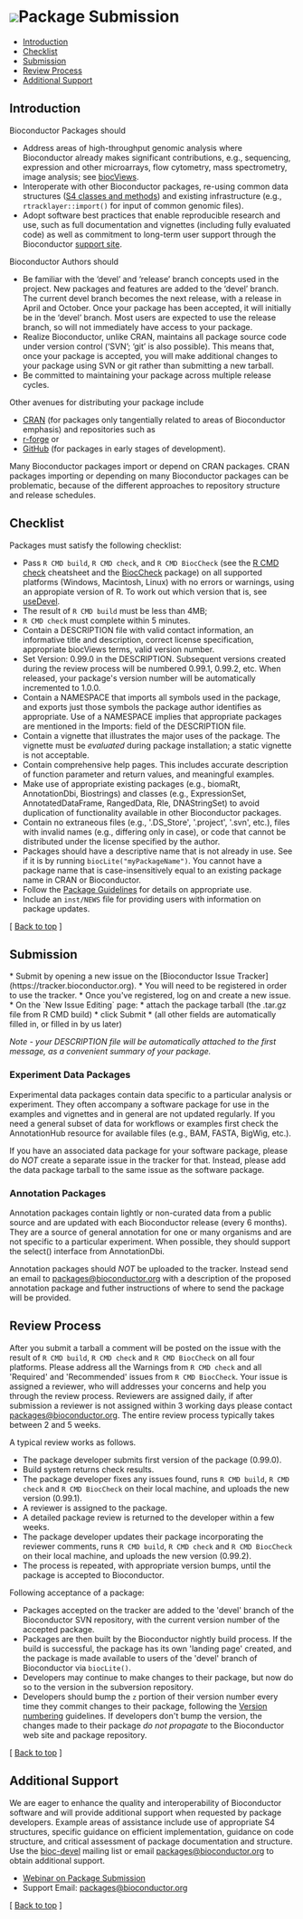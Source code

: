 ![](/images/icons/magnifier.gif)Package Submission
==================================================

* [Introduction](#introduction)
* [Checklist](#checklist)
* [Submission](#submission)
* [Review Process](#review)
* [Additional Support](#support)

<h2 id="introduction">Introduction</h2>

Bioconductor Packages should

* Address areas of high-throughput genomic analysis where
  Bioconductor already makes significant contributions, e.g.,
  sequencing, expression and other microarrays, flow cytometry, mass
  spectrometry, image analysis; see
  [biocViews](http://bioconductor.org/packages/devel/BiocViews.html#___Software).
* Interoperate with other Bioconductor packages, re-using common data
  structures ([S4 classes and methods][]) and existing infrastructure
  (e.g., `rtracklayer::import()` for input of common genomic files).
* Adopt software best practices that enable reproducible research and
  use, such as full documentation and vignettes (including fully
  evaluated code) as well as commitment to long-term user support
  through the Bioconductor [support site](https://support.bioconductor.org).

[S4 classes and methods]: /developers/package-guidelines/#classes

Bioconductor Authors should

* Be familiar with the ‘devel’ and ‘release’ branch concepts used in
  the project.  New packages and features are added to the ‘devel’
  branch. The current devel branch becomes the next release, with a
  release in April and October. Once your package has been accepted,
  it will initially be in the ‘devel’ branch. Most users are expected
  to use the release branch, so will not immediately have access to
  your package.
* Realize Bioconductor, unlike CRAN, maintains all package source code
  under version control (‘SVN’; ‘git’ is also possible). This means
  that, once your package is accepted, you will make additional
  changes to your package using SVN or git rather than submitting a
  new tarball.
* Be committed to maintaining your package across multiple release
  cycles.

Other avenues for distributing your package include

* [CRAN](http://www.r-project.org/) (for packages only tangentially
  related to areas of Bioconductor emphasis) and repositories such as
* [r-forge](https://r-forge.r-project.org/) or
* [GitHub](https://github.com) (for packages in early stages of
  development).

Many Bioconductor packages import or depend on CRAN
packages. CRAN packages importing or depending on many Bioconductor
packages can be problematic, because of the different approaches to
repository structure and release schedules.

<h2 id="checklist">Checklist</h2>

Packages must satisfy the following checklist:

* Pass `R CMD build`, `R CMD check`, and `R CMD BiocCheck` (see the
  [R CMD check](http://r-pkgs.had.co.nz/check.html) cheatsheet and the
  [BiocCheck](/packages/devel/bioc/html/BiocCheck.html) package) on all
  supported platforms (Windows, Macintosh, Linux) with no errors or warnings,
  using an appropiate version of R. To work out which version that is, see
  [useDevel](how-to/useDevel).
* The result of `R CMD build` must be less than 4MB;
* `R CMD check` must complete within 5 minutes.
* Contain a DESCRIPTION file with valid contact information, an informative
  title and description, correct license specification, appropriate biocViews
  terms, valid version number.
* Set Version: 0.99.0 in the DESCRIPTION.  Subsequent versions created
  during the review process will be numbered 0.99.1, 0.99.2, etc.
  When released, your package's version number will be automatically
  incremented to 1.0.0.
* Contain a NAMESPACE that imports all symbols used in the package, and
  exports just those symbols the package author identifies as appropriate.
  Use of a NAMESPACE implies that appropriate packages are mentioned in the
  Imports: field of the DESCRIPTION file.
* Contain a vignette that illustrates the major uses of the
  package. The vignette must be *evaluated* during package installation; a
  static vignette is not acceptable.
* Contain comprehensive help pages. This includes accurate description
  of function parameter and return values, and meaningful examples.
* Make use of appropriate existing packages (e.g., biomaRt, AnnotationDbi,
  Biostrings) and classes (e.g., ExpressionSet, AnnotatedDataFrame,
  RangedData, Rle, DNAStringSet) to avoid duplication of functionality
  available in other Bioconductor packages.
* Contain no extraneous files (e.g., '.DS_Store', '.project', '.svn', etc.),
  files with invalid names (e.g., differing only in case), or code that
  cannot be distributed under the license specified by the author.
* Packages should have a descriptive name that is not already in use.
  See if it is by running <code>biocLite("myPackageName")</code>. You
  cannot have a package name that is case-insensitively equal to
  an existing package name in CRAN or Bioconductor.
* Follow the [Package Guidelines](/package-guidelines) for details on
  appropriate use.
* Include an `inst/NEWS` file for providing users with information on package
  updates.

<p class="back_to_top">[ <a href="#top">Back to top</a> ]</p>


<h2 id="submission">Submission</h2>
* Submit by opening a new issue on the [Bioconductor Issue Tracker](https://tracker.bioconductor.org).
* You will need to be registered in order to use the tracker.
* Once you've registered, log on and create a new issue.
* On the `New Issue Editing` page:
  * attach the package tarball (the .tar.gz file from R CMD build)
  * click Submit
  * (all other fields are automatically filled in, or filled in by us later)

*Note - your DESCRIPTION file will be automatically attached to the first
message, as a convenient summary of your package.*

### Experiment Data Packages ###
Experimental data packages contain data specific to a particular
analysis or experiment. They often accompany a software package for use
in the examples and vignettes and in general are not updated regularly.
If you need a general subset of data for workflows or examples first check the
AnnotationHub resource for available files (e.g., BAM, FASTA, BigWig, etc.).

If you have an associated data package for your software package, please do
*NOT* create a separate issue in the tracker for that. Instead, please add the
data package tarball to the same issue as the software package.

### Annotation Packages ###

Annotation packages contain lightly or non-curated data from a public
source and are updated with each Bioconductor release (every 6 months).
They are a source of general annotation for one or many organisms and
are not specific to a particular experiment.  When possible, they
should support the select() interface from AnnotationDbi.

Annotation packages should *NOT* be uploaded to the tracker. Instead send
an email to <packages@bioconductor.org> with a description of the proposed
annotation package and futher instructions of where to send the package will
be provided.

<h2 id="review">Review Process</h2>

After you submit a tarball a comment will be posted on the issue with the
result of `R CMD build`, `R CMD check` and `R CMD BiocCheck` on all four
platforms. Please address all the Warnings from `R CMD check` and all
'Required' and 'Recommended' issues from `R CMD BiocCheck`. Your issue is
assigned a reviewer, who will addresses your concerns and help you through the
review process. Reviewers are assigned daily, if after submission a reviewer is
not assigned within 3 working days please contact <packages@bioconductor.org>.
The entire review process typically takes between 2 and 5 weeks.

A typical review works as follows.

* The package developer submits first version of the package (0.99.0).
* Build system returns check results.
* The package developer fixes any issues found, runs `R CMD build`,
  `R CMD check` and `R CMD BiocCheck` on their local machine, and
  uploads the new version (0.99.1).
* A reviewer is assigned to the package.
* A detailed package review is returned to the developer within a few weeks.
* The package developer updates their package incorporating the
  reviewer comments, runs `R CMD build`, `R CMD check` and
  `R CMD BiocCheck` on their local machine, and uploads the new version
  (0.99.2).
* The process is repeated, with appropriate version bumps, until the
  package is accepted to Bioconductor.

Following acceptance of a package:

* Packages accepted on the tracker are added to the 'devel' branch of
  the Bioconductor SVN repository, with the current version number of
  the accepted package.
* Packages are then built by the Bioconductor nightly build
  process. If the build is successful, the package has its own
  'landing page' created, and the package is made available to users
  of the 'devel' branch of Bioconductor via `biocLite()`.
* Developers may continue to make changes to their package, but now do
  so to the version in the subversion repository.
* Developers should bump the `z` portion of their version number every
  time they commit changes to their package, following the
  [Version numbering](/developers/how-to/version-numbering/) guidelines. If
  developers don't bump the version, the changes made to their package
  *do not propagate* to the Bioconductor web site and package
  repository.

<p class="back_to_top">[ <a href="#top">Back to top</a> ]</p>

<h2 id="support">Additional Support</h2>

We are eager to enhance the quality and interoperability of
Bioconductor software and will provide additional support when
requested by package developers. Example areas of assistance include
use of appropriate S4 structures, specific guidance on efficient
implementation, guidance on code structure, and critical assessment of
package documentation and structure.  Use the
[bioc-devel](/help/mailing-list/) mailing list or email
<packages@bioconductor.org> to obtain additional support.

* [Webinar on Package Submission](https://www.youtube.com/watch?v=QfqaK_BHebU)
* Support Email: <packages@bioconductor.org>

<p class="back_to_top">[ <a href="#top">Back to top</a> ]</p>

